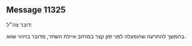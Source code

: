 ## Message 11325

דובר צה״ל:

בהמשך להתרעה שהופעלה לפני זמן קצר במרחב איילת השחר, מדובר בזיהוי שווא.


